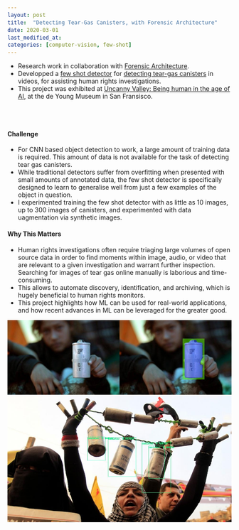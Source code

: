 ```yaml
---
layout: post
title:  "Detecting Tear-Gas Canisters, with Forensic Architecture"
date: 2020-03-01
last_modified_at:
categories: [computer-vision, few-shot]
---
```


* Research work in collaboration with [Forensic Architecture](https://forensic-architecture.org/).
* Developped a [few shot detector](https://forensic-architecture.org/investigation/model-zoo) for [detecting tear-gas canisters](https://forensic-architecture.org/investigation/detecting-tear-gas) in videos, for assisting human rights investigations.
* This project was exhibited at [Uncanny Valley: Being human in the age of AI](https://deyoung.famsf.org/exhibitions/uncanny-valley), at the de Young Museum in San Fransisco.

<br/><br/>

#### Challenge ####
* For CNN based object detection to work, a large amount of training data is required. This amount of data is not available for the task of detecting tear gas canisters. 
* While traditional detectors suffer from overfitting when presented with small amounts of annotated data, the few shot detector is specifically designed to learn to generalise well from just a few examples of the object in question.
* I experimented training the few shot detector with as little as 10 images, up to 300 images of canisters, and experimented with data uagmentation via synthetic images.

#### Why This Matters ####
* Human rights investigations often require triaging large volumes of open source data in order to find moments within image, audio, or video that are relevant to a given investigation and warrant further inspection. Searching for images of tear gas online manually is laborious and time-consuming. 
* This allows to automate discovery, identification, and archiving, which is hugely beneficial to human rights monitors.
* This project highlights how ML can be used for real-world applications, and how recent advances in ML can be leveraged for the greater good.






![FA Canisters 1](/assets/images/fa/can1.jpg)
![FA Canisters 2](/assets/images/fa/can2.jpg)
